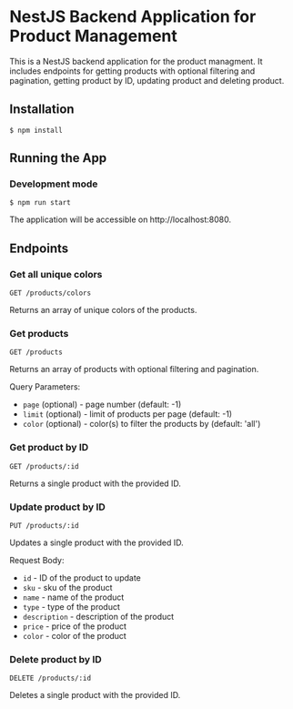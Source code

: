 # NestJS Backend Application for Product Management

This is a NestJS backend application for the product managment. It includes endpoints for getting products with optional filtering and pagination, getting product by ID, updating product and deleting product.

## Installation



`$ npm install` 

## Running the App

### Development mode

 

`$ npm run start` 


The application will be accessible on http://localhost:8080.

## Endpoints

### Get all unique colors

`GET /products/colors`

Returns an array of unique colors of the products.

### Get products

`GET /products`

Returns an array of products with optional filtering and pagination.

Query Parameters:

-   `page` (optional) - page number (default: -1)
-   `limit` (optional) - limit of products per page (default: -1)
-   `color` (optional) - color(s) to filter the products by (default: 'all')

### Get product by ID

`GET /products/:id`

Returns a single product with the provided ID.

### Update product by ID

`PUT /products/:id`

Updates a single product with the provided ID.

Request Body:

-   `id`  - ID of the product to update
-   `sku` - sku of the product
-   `name` - name of the product
-   `type` - type of the product
-   `description`  - description of the product
-   `price`  - price of the product
-   `color` - color of the product

### Delete product by ID

`DELETE /products/:id`

Deletes a single product with the provided ID.
